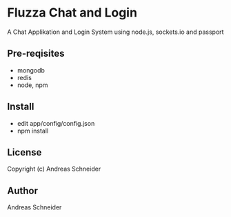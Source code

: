 # Fluzza Chat and Login

A Chat Applikation and Login System using node.js, sockets.io and passport 

## Pre-reqisites
+ mongodb
+ redis
+ node, npm

## Install
+ edit app/config/config.json
+ npm install

## License
Copyright (c) Andreas Schneider

## Author 
Andreas Schneider

